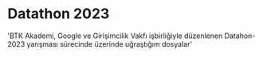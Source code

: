 # Datathon 2023
'BTK Akademi, Google ve Girişimcilik Vakfı işbirliğiyle düzenlenen Datahon-2023 yarışması sürecinde üzerinde uğraştığım dosyalar'
